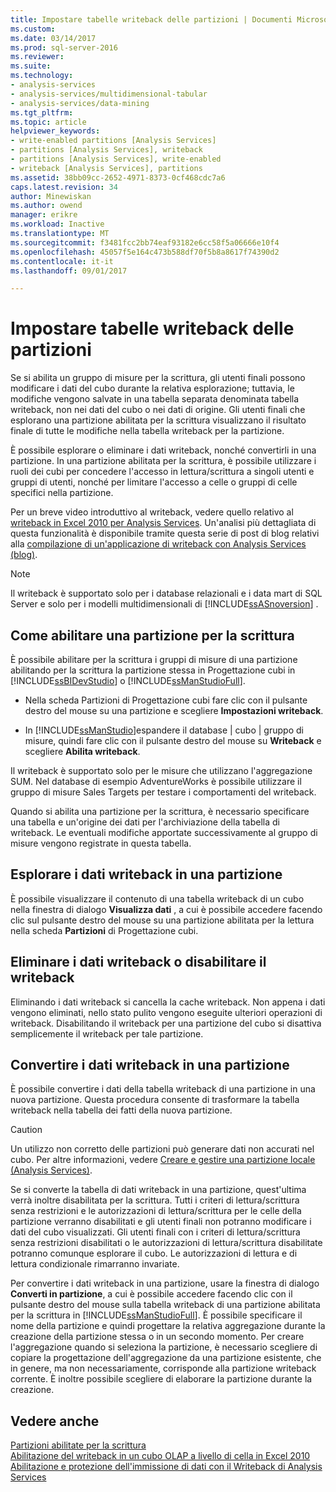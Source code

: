 ```yaml
---
title: Impostare tabelle writeback delle partizioni | Documenti Microsoft
ms.custom: 
ms.date: 03/14/2017
ms.prod: sql-server-2016
ms.reviewer: 
ms.suite: 
ms.technology:
- analysis-services
- analysis-services/multidimensional-tabular
- analysis-services/data-mining
ms.tgt_pltfrm: 
ms.topic: article
helpviewer_keywords:
- write-enabled partitions [Analysis Services]
- partitions [Analysis Services], writeback
- partitions [Analysis Services], write-enabled
- writeback [Analysis Services], partitions
ms.assetid: 38bb09cc-2652-4971-8373-0cf468cdc7a6
caps.latest.revision: 34
author: Minewiskan
ms.author: owend
manager: erikre
ms.workload: Inactive
ms.translationtype: MT
ms.sourcegitcommit: f3481fcc2bb74eaf93182e6cc58f5a06666e10f4
ms.openlocfilehash: 45057f5e164c473b588df70f5b8a8617f74390d2
ms.contentlocale: it-it
ms.lasthandoff: 09/01/2017

---
```

# <a name="set-partition-writeback"></a>Impostare tabelle writeback delle partizioni
  Se si abilita un gruppo di misure per la scrittura, gli utenti finali possono modificare i dati del cubo durante la relativa esplorazione; tuttavia, le modifiche vengono salvate in una tabella separata denominata tabella writeback, non nei dati del cubo o nei dati di origine. Gli utenti finali che esplorano una partizione abilitata per la scrittura visualizzano il risultato finale di tutte le modifiche nella tabella writeback per la partizione.  
  
 È possibile esplorare o eliminare i dati writeback, nonché convertirli in una partizione. In una partizione abilitata per la scrittura, è possibile utilizzare i ruoli dei cubi per concedere l'accesso in lettura/scrittura a singoli utenti e gruppi di utenti, nonché per limitare l'accesso a celle o gruppi di celle specifici nella partizione.  
  
 Per un breve video introduttivo al writeback, vedere quello relativo al [writeback in Excel 2010 per Analysis Services](http://go.microsoft.com/fwlink/p/?LinkId=394951). Un'analisi più dettagliata di questa funzionalità è disponibile tramite questa serie di post di blog relativi alla [compilazione di un'applicazione di writeback con Analysis Services (blog)](http://go.microsoft.com/fwlink/?LinkId=394977).  
  
> [!NOTE]  
>  Il writeback è supportato solo per i database relazionali e i data mart di SQL Server e solo per i modelli multidimensionali di [!INCLUDE[ssASnoversion](../../includes/ssasnoversion-md.md)] .  
  
## <a name="how-to-write-enable-a-partition"></a>Come abilitare una partizione per la scrittura  
 È possibile abilitare per la scrittura i gruppi di misure di una partizione abilitando per la scrittura la partizione stessa in Progettazione cubi in [!INCLUDE[ssBIDevStudio](../../includes/ssbidevstudio-md.md)] o [!INCLUDE[ssManStudioFull](../../includes/ssmanstudiofull-md.md)].  
  
-   Nella scheda Partizioni di Progettazione cubi fare clic con il pulsante destro del mouse su una partizione e scegliere **Impostazioni writeback**.  
  
-   In [!INCLUDE[ssManStudio](../../includes/ssmanstudio-md.md)]espandere il database | cubo | gruppo di misure, quindi fare clic con il pulsante destro del mouse su **Writeback** e scegliere **Abilita writeback**.  
  
 Il writeback è supportato solo per le misure che utilizzano l'aggregazione SUM. Nel database di esempio AdventureWorks è possibile utilizzare il gruppo di misure Sales Targets per testare i comportamenti del writeback.  
  
 Quando si abilita una partizione per la scrittura, è necessario specificare una tabella e un'origine dei dati per l'archiviazione della tabella di writeback. Le eventuali modifiche apportate successivamente al gruppo di misure vengono registrate in questa tabella.  
  
## <a name="browse-writeback-data-in-a-partition"></a>Esplorare i dati writeback in una partizione  
 È possibile visualizzare il contenuto di una tabella writeback di un cubo nella finestra di dialogo **Visualizza dati** , a cui è possibile accedere facendo clic sul pulsante destro del mouse su una partizione abilitata per la lettura nella scheda **Partizioni** di Progettazione cubi.  
  
## <a name="delete-writeback-data-or-disable-writeback"></a>Eliminare i dati writeback o disabilitare il writeback  
 Eliminando i dati writeback si cancella la cache writeback. Non appena i dati vengono eliminati, nello stato pulito vengono eseguite ulteriori operazioni di writeback. Disabilitando il writeback per una partizione del cubo si disattiva semplicemente il writeback per tale partizione.  
  
## <a name="convert-writeback-data-to-a-partition"></a>Convertire i dati writeback in una partizione  
 È possibile convertire i dati della tabella writeback di una partizione in una nuova partizione. Questa procedura consente di trasformare la tabella writeback nella tabella dei fatti della nuova partizione.  
  
> [!CAUTION]  
>  Un utilizzo non corretto delle partizioni può generare dati non accurati nel cubo. Per altre informazioni, vedere [Creare e gestire una partizione locale &#40;Analysis Services&#41;](../../analysis-services/multidimensional-models/create-and-manage-a-local-partition-analysis-services.md).  
  
 Se si converte la tabella di dati writeback in una partizione, quest'ultima verrà inoltre disabilitata per la scrittura. Tutti i criteri di lettura/scrittura senza restrizioni e le autorizzazioni di lettura/scrittura per le celle della partizione verranno disabilitati e gli utenti finali non potranno modificare i dati del cubo visualizzati. Gli utenti finali con i criteri di lettura/scrittura senza restrizioni disabilitati o le autorizzazioni di lettura/scrittura disabilitate potranno comunque esplorare il cubo. Le autorizzazioni di lettura e di lettura condizionale rimarranno invariate.  
  
 Per convertire i dati writeback in una partizione, usare la finestra di dialogo **Converti in partizione**, a cui è possibile accedere facendo clic con il pulsante destro del mouse sulla tabella writeback di una partizione abilitata per la scrittura in [!INCLUDE[ssManStudioFull](../../includes/ssmanstudiofull-md.md)]. È possibile specificare il nome della partizione e quindi progettare la relativa aggregazione durante la creazione della partizione stessa o in un secondo momento. Per creare l'aggregazione quando si seleziona la partizione, è necessario scegliere di copiare la progettazione dell'aggregazione da una partizione esistente, che in genere, ma non necessariamente, corrisponde alla partizione writeback corrente. È inoltre possibile scegliere di elaborare la partizione durante la creazione.  
  
## <a name="see-also"></a>Vedere anche  
 [Partizioni abilitate per la scrittura](../../analysis-services/multidimensional-models-olap-logical-cube-objects/partitions-write-enabled-partitions.md)   
 [Abilitazione del writeback in un cubo OLAP a livello di cella in Excel 2010](http://go.microsoft.com/fwlink/p/?LinkId=394952)   
 [Abilitazione e protezione dell'immissione di dati con il Writeback di Analysis Services](http://go.microsoft.com/fwlink/p/?LinkId=394953)  
  
  

